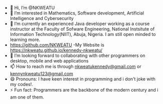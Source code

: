 - 👋 Hi, I’m @NKWEATU
- 👀 I’m interested in Mathematics, Software development, Artificial Intelligence and Cybersecurity
- 🌱 I’m currently an experienced Java developer working as a course instructor at the Faculty of Sofware Engineering, National Instsitute of Information Technology(NIIT), Abuja, Nigeria. I am still open minded to learning more.
- https://github.com/NKWEATU
-My Website is https://nkweatu.github.io/kennedy-nkweatu/
- 💞️ I’m looking forward to collaborating with other programmers on desktop, mobile and web applications
- 📫 How to reach me is through nkweatukennedy@gmail.com or kennynkweatu123@gmail.com
- 😄 Pronouns: I have keen interest in programming and i don't joke with my codes!.
- ⚡ Fun fact: Programmers are the backbone of the modern century and i am one of them.

<!---
NKWEATU/NKWEATU is a ✨ special ✨ repository because its `contains clear codes on java projects` (this file) appears on your GitHub profile.
You can click the Preview link to take a look at your changes.
--->
